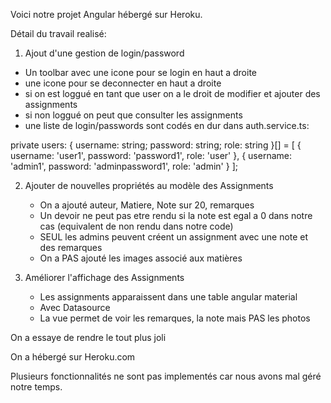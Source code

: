 Voici notre projet Angular hébergé sur Heroku.

Détail du travail realisé:

1. Ajout d'une gestion de login/password
  - Un toolbar avec une icone pour se login en haut a droite
  - une icone pour se deconnecter en haut a droite
  - si on est loggué en tant que user on a le droit de modifier et ajouter des assignments
  - si non loggué on peut que consulter les assignments
  - une liste de login/passwords sont codés en dur dans auth.service.ts:

  private users: { username: string; password: string; role: string }[] = [
    { username: 'user1', password: 'password1', role: 'user' },
    { username: 'admin1', password: 'adminpassword1', role: 'admin' }
  ];

2. Ajouter de nouvelles propriétés au modèle des Assignments
   - On a ajouté auteur, Matiere, Note sur 20, remarques
   - Un devoir ne peut pas etre rendu si la note est egal a 0 dans notre cas (equivalent de non rendu dans notre code)
   - SEUL les admins peuvent créent un assignment avec une note et des remarques
   - On a PAS ajouté les images associé aux matières

3. Améliorer l'affichage des Assignments
   - Les assignments apparaissent dans une table angular material
   - Avec Datasource
   - La vue permet de voir les remarques, la note mais PAS les photos
  
On a essaye de rendre le tout plus joli

On a hébergé sur Heroku.com

Plusieurs fonctionnalités ne sont pas implementés car nous avons mal géré notre temps.
   
